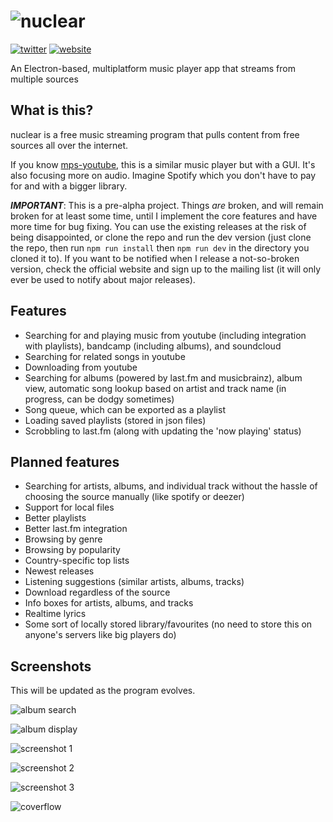 # ![nuclear](https://raw.githubusercontent.com/nukeop/nuclear/master/resources/media/nuclear/logo_small.png) 

[![twitter](https://raw.githubusercontent.com/nukeop/nuclear/master/resources/media/nuclear/github/twitter.png)](https://twitter.com/nuclear_player) [![website](https://raw.githubusercontent.com/nukeop/nuclear/master/resources/media/nuclear/github/website.png)](http://nuclear.gumblert.tech/) 


An Electron-based, multiplatform music player app that streams from multiple sources

## What is this?
nuclear is a free music streaming program that pulls content from free sources all over the internet.

If you know [mps-youtube](https://github.com/mps-youtube/mps-youtube), this is a similar music player but with a GUI.
It's also focusing more on audio. Imagine Spotify which you don't have to pay for and with a bigger library.

***IMPORTANT***: This is a pre-alpha project. Things _are_ broken, and will remain broken for at least some time, until I implement the core features and have more time for bug fixing. You can use the existing releases at the risk of being disappointed, or clone the repo and run the dev version (just clone the repo, then run `npm run install` then `npm run dev` in the directory you cloned it to). If you want to be notified when I release a not-so-broken version, check the official website and sign up to the mailing list (it will only ever be used to notify about major releases).

## Features

- Searching for and playing music from youtube (including integration with playlists), bandcamp (including albums), and soundcloud
- Searching for related songs in youtube
- Downloading from youtube
- Searching for albums (powered by last.fm and musicbrainz), album view, automatic song lookup based on artist and track name (in progress, can be dodgy sometimes)
- Song queue, which can be exported as a playlist
- Loading saved playlists (stored in json files)
- Scrobbling to last.fm (along with updating the 'now playing' status)

## Planned features

- Searching for artists, albums, and individual track without the hassle of choosing the source manually (like spotify or deezer)
- Support for local files
- Better playlists
- Better last.fm integration
- Browsing by genre
- Browsing by popularity
- Country-specific top lists
- Newest releases
- Listening suggestions (similar artists, albums, tracks)
- Download regardless of the source
- Info boxes for artists, albums, and tracks
- Realtime lyrics
- Some sort of locally stored library/favourites (no need to store this on anyone's servers like big players do)


## Screenshots
This will be updated as the program evolves.

![album search](http://i.imgur.com/8KikWtc.png)

![album display](http://i.imgur.com/fhUv1si.png)

![screenshot 1](http://i.imgur.com/8RFe6Pg.png)

![screenshot 2](http://i.imgur.com/BRvrqbt.png)

![screenshot 3](http://i.imgur.com/nkyD0wc.png)

![coverflow](http://i.imgur.com/TJs6Q3D.gif)
